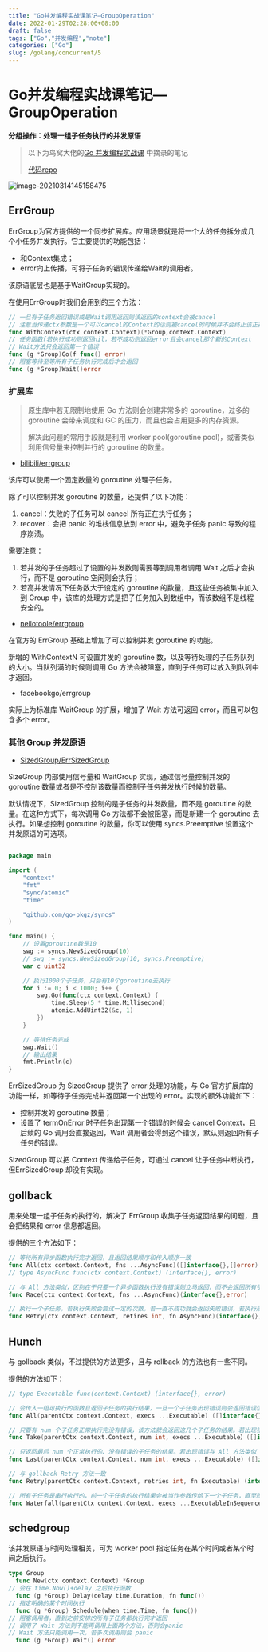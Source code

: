 ```yaml
---
title: "Go并发编程实战课笔记—GroupOperation"
date: 2022-01-29T02:28:06+08:00
draft: false
tags: ["Go","并发编程","note"]
categories: ["Go"]
slug: /golang/concurrent/5
---
```


# Go并发编程实战课笔记—GroupOperation

**分组操作：处理一组子任务执行的并发原语**

> 以下为鸟窝大佬的[Go 并发编程实战课](https://time.geekbang.org/column/intro/100061801) 中摘录的笔记
>
> [代码repo](https://github.com/catwithtudou/golang_concurrent_examples/tree/master/group_operation)


![image-20210314145158475](https://img.zhengyua.cn/20210314145203.png)



## ErrGroup

ErrGroup为官方提供的一个同步扩展库。应用场景就是将一个大的任务拆分成几个小任务并发执行。它主要提供的功能包括：

- 和Context集成；
- error向上传播，可将子任务的错误传递给Wait的调用者。

该原语底层也是基于WaitGroup实现的。

在使用ErrGroup时我们会用到的三个方法：

```go
// 一旦有子任务返回错误或是Wait调用返回则该返回的context会被cancel
// 注意当传递ctx参数是一个可以cancel的Context的话则被cancel的时候并不会终止该正在执行的子任务
func WithContext(ctx context.Context)(*Group,context.Context)
// 任务函数f若执行成功则返回nil，若不成功则返回error且会cancel那个新的Context
// Wait方法只会返回第一个错误
func (g *Group)Go(f func() error)
// 阻塞等待至等所有子任务执行完成后才会返回
func (g *Group)Wait()error
```

### 扩展库

> 原生库中若无限制地使用 Go 方法则会创建非常多的 goroutine，过多的 goroutine 会带来调度和 GC 的压力，而且也会占用更多的内存资源。
>
> 解决此问题的常用手段就是利用 worker pool(goroutine pool)，或者类似利用信号量来控制并行的 goroutine 的数量。

- [bilibili/errgroup](https://pkg.go.dev/github.com/bilibili/kratos/pkg/sync/errgroup?utm_source=godoc)

该库可以使用一个固定数量的 goroutine 处理子任务。

除了可以控制并发 goroutine 的数量，还提供了以下功能：

1. cancel：失败的子任务可以 cancel 所有正在执行任务；
2. recover：会把 panic 的堆栈信息放到 error 中，避免子任务 panic 导致的程序崩溃。

需要注意：

1. 若并发的子任务超过了设置的并发数则需要等到调用者调用 Wait 之后才会执行，而不是 goroutine 空闲则会执行；
2. 若高并发情况下任务数大于设定的 goroutine 的数量，且这些任务被集中加入到 Group 中，该库的处理方式是把子任务加入到数组中，而该数组不是线程安全的。

- [neilotoole/errgroup](https://github.com/neilotoole/errgroup)

在官方的 ErrGroup 基础上增加了可以控制并发 goroutine 的功能。

新增的 WithContextN 可设置并发的 goroutine 数，以及等待处理的子任务队列的大小。当队列满的时候则调用 Go 方法会被阻塞，直到子任务可以放入到队列中才返回。

- facebookgo/errgroup

实际上为标准库 WaitGroup 的扩展，增加了 Wait 方法可返回 error，而且可以包含多个 error。

### 其他 Group 并发原语

- [SizedGroup/ErrSizedGroup](https://github.com/go-pkgz/syncs)

SizeGroup 内部使用信号量和 WaitGroup 实现，通过信号量控制并发的 goroutine 数量或者是不控制该数量而控制子任务并发执行时候的数量。

默认情况下，SizedGroup 控制的是子任务的并发数量，而不是 goroutine 的数量。在这种方式下，每次调用 Go 方法都不会被阻塞，而是新建一个 goroutine 去执行。如果想控制 goroutine 的数量，你可以使用 syncs.Preemptive 设置这个并发原语的可选项。

```go

package main

import (
    "context"
    "fmt"
    "sync/atomic"
    "time"

    "github.com/go-pkgz/syncs"
)

func main() {
    // 设置goroutine数是10
    swg := syncs.NewSizedGroup(10)
    // swg := syncs.NewSizedGroup(10, syncs.Preemptive)
    var c uint32

    // 执行1000个子任务，只会有10个goroutine去执行
    for i := 0; i < 1000; i++ {
        swg.Go(func(ctx context.Context) {
            time.Sleep(5 * time.Millisecond)
            atomic.AddUint32(&c, 1)
        })
    }

    // 等待任务完成
    swg.Wait()
    // 输出结果
    fmt.Println(c)
}
```

ErrSizedGroup 为 SizedGroup 提供了 error 处理的功能，与 Go 官方扩展库的功能一样，如等待子任务完成并返回第一个出现的 error。实现的额外功能如下：

- 控制并发的 goroutine 数量；
- 设置了 termOnError 时子任务出现第一个错误的时候会 cancel Context，且后续的 Go 调用会直接返回，Wait 调用者会得到这个错误，默认则返回所有子任务的错误。

SizedGroup 可以把 Context 传递给子任务，可通过 cancel 让子任务中断执行，但ErrSizedGroup 却没有实现。

## gollback

用来处理一组子任务的执行的，解决了 ErrGroup 收集子任务返回结果的问题，且会把结果和 error 信息都返回。

提供的三个方法如下：

```go
// 等待所有异步函数执行完才返回，且返回结果顺序和传入顺序一致
func All(ctx context.Context, fns ...AsyncFunc)([]interface{},[]error)
// type AsyncFunc func(ctx context.Context) (interface{}, error)

// 与 All 方法类似，区别在于只要一个异步函数执行没有错误则立马返回，而不会返回所有子任务的信息
func Race(ctx context.Context, fns ...AsyncFunc)(interface{},error)

// 执行一个子任务，若执行失败会尝试一定的次数，若一直不成功就会返回失败错误，若执行成功会立即返回，若 retires 为 0 则会永远尝试直至成功
func Retry(ctx context.Context, retires int, fn AsyncFunc)(interface{},error)

```

## Hunch

与 gollback 类似，不过提供的方法更多，且与 rollback 的方法也有一些不同。

提供的方法如下：

```go
// type Executable func(context.Context) (interface{}, error)

// 会传入一组可执行的函数且返回子任务的执行结果，一旦一个子任务出现错误则会返回错误信息，执行结果为 nil
func All(parentCtx context.Context, execs ...Executable) ([]interface{}, error)

// 只要有 num 个子任务正常执行完没有错误，该方法就会返回这几个子任务的结果。若出现错误与 All 方法类似
func Take(parentCtx context.Context, num int, execs ...Executable）([]interface{}, error)

// 只返回最后 num 个正常执行的、没有错误的子任务的结果。若出现错误与 All 方法类似
func Last(parentCtx context.Context, num int, execs ...Executable) ([]interface{}, error)

// 与 gollback Retry 方法一致
func Retry(parentCtx context.Context, retries int, fn Executable) (interface{}, error)

// 所有子任务是串行执行的，前一个子任务的执行结果会被当作参数传给下一个子任务，直至所有的任务都完成，返回最后的执行结果
func Waterfall(parentCtx context.Context, execs ...ExecutableInSequence) (interface{}, error)
```

## schedgroup

该并发原语与时间处理相关，可为 worker pool 指定任务在某个时间或者某个时间之后执行。

```go
type Group
  func New(ctx context.Context) *Group
// 会在 time.Now()+delay 之后执行函数
  func (g *Group) Delay(delay time.Duration, fn func())
// 指定明确的某个时间执行
  func (g *Group) Schedule(when time.Time, fn func())
// 阻塞调用者，直到之前安排的所有子任务都执行完才返回
// 调用了 Wait 方法则不能再调用上面两个方法，否则会panic
// Wait 方法只能调用一次，若多次调用则会 panic
  func (g *Group) Wait() error
```



